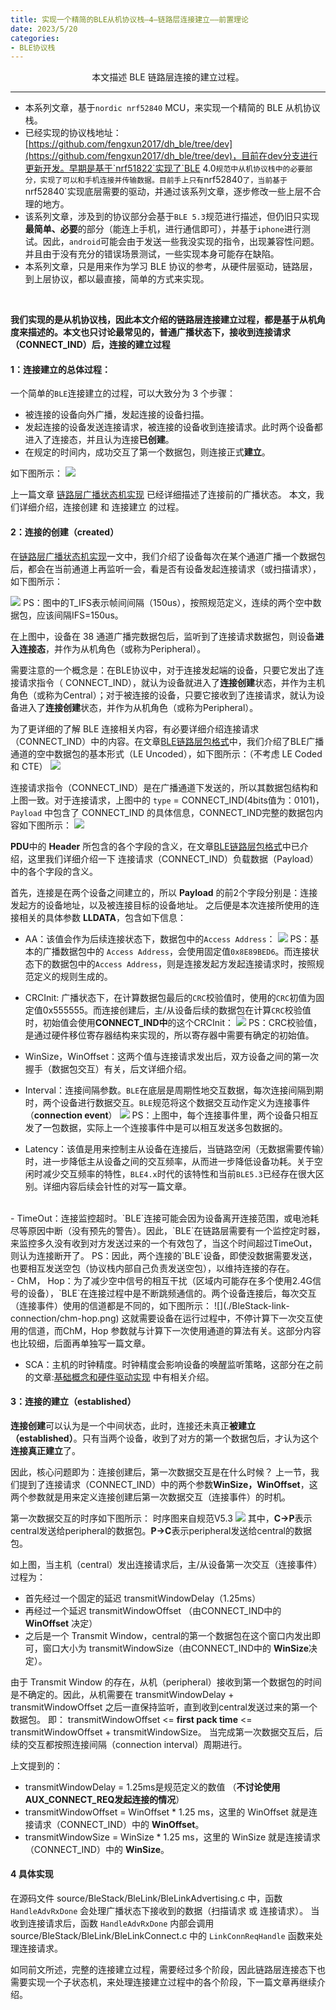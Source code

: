 ```yaml
---
title: 实现一个精简的BLE从机协议栈—4—链路层连接建立——前置理论
date: 2023/5/20
categories: 
- BLE协议栈
---
```


<center>
本文描述 BLE 链路层连接的建立过程。
</center>

<!--more-->

***


- 本系列文章，基于`nordic nrf52840` MCU，来实现一个精简的 BLE 从机协议栈。
- 已经实现的协议栈地址：[https://github.com/fengxun2017/dh_ble/tree/dev](https://github.com/fengxun2017/dh_ble/tree/dev)，目前在dev分支进行更新开发。早期是基于`nrf51822`实现了`BLE 4.0`规范中从机协议栈中的必要部分，实现了可以和手机连接并传输数据。目前手上只有`nrf52840`了，当前基于`nrf52840`实现底层需要的驱动，并通过该系列文章，逐步修改一些上层不合理的地方。
- 该系列文章，涉及到的协议部分会基于`BLE 5.3`规范进行描述，但仍旧只实现**最简单、必要**的部分（能连上手机，进行通信即可），并基于`iphone`进行测试。因此，`android`可能会由于发送一些我没实现的指令，出现兼容性问题。并且由于没有充分的错误场景测试，一些实现本身可能存在缺陷。
- 本系列文章，只是用来作为学习 BLE 协议的参考，从硬件层驱动，链路层，到上层协议，都以最直接，简单的方式来实现。

<br/>

**我们实现的是从机协议栈，因此本文介绍的链路层连接建立过程，都是基于从机角度来描述的。本文也只讨论最常见的，普通广播状态下，接收到连接请求（CONNECT_IND）后，连接的建立过程**

#### 1：连接建立的总体过程：
一个简单的`BLE`连接建立的过程，可以大致分为 3 个步骤：
- 被连接的设备向外广播，发起连接的设备扫描。
  <br/>
- 发起连接的设备发送连接请求，被连接的设备收到连接请求。此时两个设备都进入了连接态，并且认为连接**已创建**。
  <br/>
- 在规定的时间内，成功交互了第一个数据包，则连接正式**建立**。
  
如下图所示：
![](./BleStack-link-connection/three-steps.png)

上一篇文章 [链路层广播状态机实现](https://fengxun2017.gitee.io/2023/04/24/BleStack-link-advertising/) 已经详细描述了连接前的广播状态。
本文，我们详细介绍，连接创建 和 连接建立 的过程。

#### 2：连接的创建（created）

在[链路层广播状态机实现](https://fengxun2017.github.io/2023/04/24/BleStack-link-advertising/)一文中，我们介绍了设备每次在某个通道广播一个数据包后，都会在当前通道上再监听一会，看是否有设备发起连接请求（或扫描请求），如下图所示：

![](./BleStack-link-connection/connection-created.png)
PS：图中的T_IFS表示帧间间隔（150us），按照规范定义，连续的两个空中数据包，应该间隔IFS=150us。

在上图中，设备在 38 通道广播完数据包后，监听到了连接请求数据包，则设备**进入连接态**，并作为从机角色（或称为Peripheral）。

需要注意的一个概念是：在BLE协议中，对于连接发起端的设备，只要它发出了连接请求指令（ CONNECT_IND），就认为设备就进入了**连接创建**状态，并作为主机角色（或称为Central）；对于被连接的设备，只要它接收到了连接请求，就认为设备进入了**连接创建**状态，并作为从机角色（或称为Peripheral）。

为了更详细的了解 BLE 连接相关内容，有必要详细介绍连接请求（CONNECT_IND）中的内容。在文章[BLE链路层包格式](https://fengxun2017.github.io/2023/04/03/BleStack-link-packet/)中，我们介绍了BLE广播通道的空中数据包的基本形式（LE Uncoded），如下图所示：（不考虑 LE Coded和 CTE）
![](./BleStack-link-connection/base-packet.png)


连接请求指令（CONNECT_IND）是在广播通道下发送的，所以其数据包结构和上图一致。对于连接请求，上图中的 `type` = CONNECT_IND(4bits值为：0101)，`Payload` 中包含了 CONNECT_IND 的具体信息，CONNECT_IND完整的数据包内容如下图所示：
![](./BleStack-link-connection/connect-ind.png)

**PDU**中的 **Header** 所包含的各个字段的含义，在文章[BLE链路层包格式](https://fengxun2017.github.io/2023/04/03/BleStack-link-packet/)中已介绍，这里我们详细介绍一下 连接请求（CONNECT_IND）负载数据（Payload）中的各个字段的含义。

首先，连接是在两个设备之间建立的，所以 **Payload** 的前2个字段分别是：连接发起方的设备地址，以及被连接目标的设备地址。 
之后便是本次连接所使用的连接相关的具体参数 **LLDATA**，包含如下信息：
- AA：该值会作为后续连接状态下，数据包中的`Access Address`：
  ![](./BleStack-link-connection/AA.png)
  PS：基本的广播数据包中的 `Access Address`，会使用固定值`0x8E89BED6`。而连接状态下的数据包中的`Access Address`，则是连接发起方发起连接请求时，按照规范定义的规则生成的。
  <br/>
- CRCInit: 广播状态下，在计算数据包最后的`CRC`校验值时，使用的`CRC`初值为固定值0x555555。而连接创建后，主/从设备后续的数据包在计算`CRC`校验值时，初始值会使用**CONNECT_IND中**的这个CRCInit：
  ![](./BleStack-link-connection/CRCInit.png)
  PS：CRC校验值，是通过硬件移位寄存器结构来实现的，所以寄存器中需要有确定的初始值。
  <br/>

- WinSize，WinOffset：这两个值与连接请求发出后，双方设备之间的第一次握手（数据包交互）有关，后文详细介绍。
  <br/>
- Interval：连接间隔参数。`BLE`在底层是周期性地交互数据，每次连接间隔到期时，两个设备进行数据交互。`BLE`规范将这个数据交互动作定义为连接事件（**connection event**）
  ![](./BleStack-link-connection/interval.png)
  PS：上图中，每个连接事件里，两个设备只相互发了一包数据，实际上一个连接事件中是可以相互发送多包数据的。
  <br/>
  
- Latency：该值是用来控制主从设备在连接后，当链路空闲（无数据需要传输）时，进一步降低主从设备之间的交互频率，从而进一步降低设备功耗。关于空闲时减少交互频率的特性，`BLE4.x`时代的该特性和当前`BLE5.3`已经存在很大区别。详细内容后续会针性的对写一篇文章。
<br/>
- TimeOut：连接监控超时。`BLE`连接可能会因为设备离开连接范围，或电池耗尽等原因中断（没有预先的警告）。因此，`BLE`在链路层需要有一个监控定时器，来监控多久没有收到对方发送过来的一个有效包了，当这个时间超过TimeOut，则认为连接断开了。
  PS：因此，两个连接的`BLE`设备，即使没数据需要发送，也要相互发送空包（协议栈内部自己负责发送空包），以维持连接的存在。
  <br/>
-  ChM， Hop：为了减少空中信号的相互干扰（区域内可能存在多个使用2.4G信号的设备），`BLE`在连接过程中是不断跳频通信的。两个设备连接后，每次交互（连接事件）使用的信道都是不同的，如下图所示：
  ![](./BleStack-link-connection/chm-hop.png)
  这就需要设备在运行过程中，不停计算下一次交互使用的信道，而ChM，Hop 参数就与计算下一次使用通道的算法有关。这部分内容也比较细，后面再单独写一篇文章。
  <br/>

- SCA：主机的时钟精度。时钟精度会影响设备的唤醒监听策略，这部分在之前的文章:[基础概念和硬件驱动实现](https://fengxun2017.gitee.io/2023/03/25/BleStack-hardware-driver/#2%E2%80%94%E2%80%94%E5%AE%9E%E7%8E%B0%E4%B8%AD%E7%9A%84%E4%B8%80%E4%BA%9B%E7%BB%86%E8%8A%82%E9%97%AE%E9%A2%98) 中有相关介绍。

#### 3：连接的建立（established）

**连接创建**可以认为是一个中间状态，此时，连接还未真正**被建立（established）**。只有当两个设备，收到了对方的第一个数据包后，才认为这个**连接真正建立**了。

因此，核心问题即为：连接创建后，第一次数据交互是在什么时候？
上一节，我们提到了连接请求（CONNECT_IND）中的两个参数**WinSize，WinOffset**，这两个参数就是用来定义连接创建后第一次数据交互（连接事件）的时机。

第一次数据交互的时序如下图所示： 时序图来自规范V5.3
![](./BleStack-link-connection/first-packet-time.png)
其中，**C->P**表示central发送给peripheral的数据包。**P->C**表示peripheral发送给central的数据包。

如上图，当主机（central）发出连接请求后，主/从设备第一次交互（连接事件）过程为：
- 首先经过一个固定的延迟 transmitWindowDelay（1.25ms）
- 再经过一个延迟 transmitWindowOffset （由CONNECT_IND中的 **WinOffset** 决定）
- 之后是一个 Transmit Window，central的第一个数据包在这个窗口内发出即可，窗口大小为 transmitWindowSize（由CONNECT_IND中的 **WinSize**决定）。
  
由于 Transmit Window 的存在，从机（peripheral）接收到第一个数据包的时间是不确定的。因此，从机需要在 transmitWindowDelay + transmitWindowOffset 之后一直保持监听，直到收到central发送过来的第一个数据包。 即：
 transmitWindowOffset <= **first pack time** <= transmitWindowOffset + transmitWindowSize。
 当完成第一次数据交互后，后续的交互都按照连接间隔（connection interval）周期进行。

上文提到的：
- transmitWindowDelay = 1.25ms是规范定义的数值 （**不讨论使用AUX_CONNECT_REQ发起连接的情况**）
- transmitWindowOffset = 
WinOffset * 1.25 ms，这里的 WinOffset 就是连接请求（CONNECT_IND）中的 **WinOffset**。
- transmitWindowSize = 
WinSize * 1.25 ms，这里的 WinSize 就是连接请求（CONNECT_IND）中的 **WinSize**。


#### 4 具体实现

在源码文件 source/BleStack/BleLink/BleLinkAdvertising.c 中，函数 `HandleAdvRxDone` 会处理广播状态下接收到的数据（扫描请求 或 连接请求）。
当收到连接请求后，函数 `HandleAdvRxDone` 内部会调用source/BleStack/BleLink/BleLinkConnect.c 中的 `LinkConnReqHandle` 函数来处理连接请求。

如同前文所述，完整的连接建立过程，需要经过多个阶段，因此链路层连接态下也需要实现一个子状态机，来处理连接建立过程中的各个阶段，下一篇文章再继续介绍。

  


